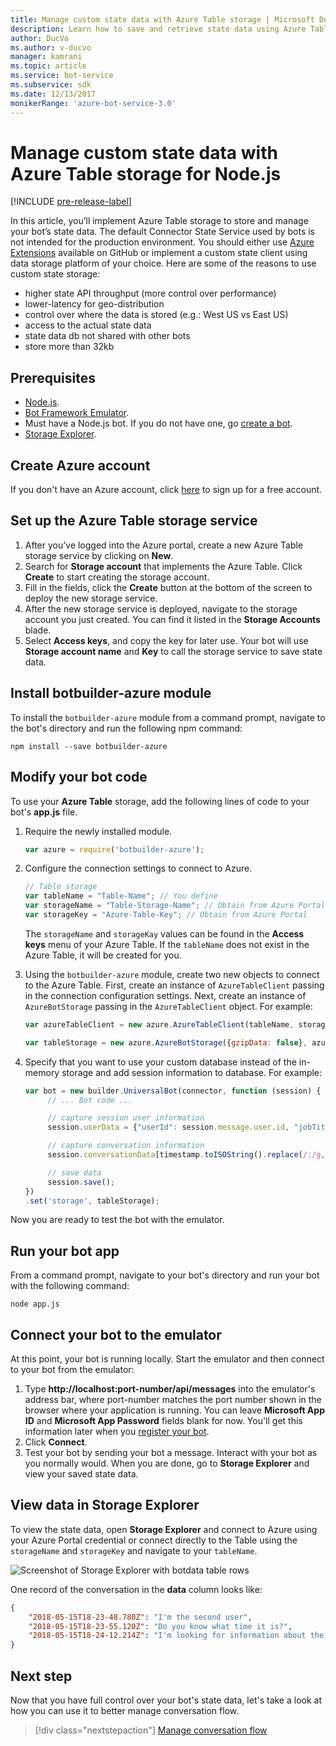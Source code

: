 ```yaml
---
title: Manage custom state data with Azure Table storage | Microsoft Docs
description: Learn how to save and retrieve state data using Azure Table storage with the Bot Framework SDK for Node.js.
author: DucVo
ms.author: v-ducvo
manager: kamrani
ms.topic: article
ms.service: bot-service
ms.subservice: sdk
ms.date: 12/13/2017
monikerRange: 'azure-bot-service-3.0'
---
```


# Manage custom state data with Azure Table storage for Node.js

[!INCLUDE [pre-release-label](../includes/pre-release-label-v3.md)]

In this article, you’ll implement Azure Table storage to store and manage your bot’s state data. The default Connector State Service used by bots is not intended for the production environment. You should either use [Azure Extensions](https://www.npmjs.com/package/botbuilder-azure) available on GitHub or implement a custom state client using data storage platform of your choice. Here are some of the reasons to use custom state storage:

- higher state API throughput (more control over performance)
- lower-latency for geo-distribution
- control over where the data is stored (e.g.: West US vs East US)
- access to the actual state data
- state data db not shared with other bots
- store more than 32kb

## Prerequisites

- [Node.js](https://nodejs.org/en/).
- [Bot Framework Emulator](~/bot-service-debug-emulator.md).
- Must have a Node.js bot. If you do not have one, go [create a bot](bot-builder-nodejs-quickstart.md). 
- [Storage Explorer](http://storageexplorer.com/).

## Create Azure account
If you don't have an Azure account, click [here](https://azure.microsoft.com/free/) to sign up for a free account.

## Set up the Azure Table storage service
1. After you’ve logged into the Azure portal, create a new Azure Table storage service by clicking on **New**. 
2. Search for **Storage account** that implements the Azure Table. Click **Create** to start creating the storage account. 
3. Fill in the fields, click the **Create** button at the bottom of the screen to deploy the new storage service. 
4. After the new storage service is deployed, navigate to the storage account you just created. You can find it listed in the **Storage Accounts** blade.
4. Select **Access keys**, and copy the key for later use. Your bot will use **Storage account name** and **Key** to call the storage service to save state data.

## Install botbuilder-azure module

To install the `botbuilder-azure` module from a command prompt, navigate to the bot's directory and run the following npm command:

```nodejs
npm install --save botbuilder-azure
```

## Modify your bot code

To use your **Azure Table** storage, add the following lines of code to your bot's **app.js** file.

1. Require the newly installed module.

   ```javascript
   var azure = require('botbuilder-azure'); 
   ```

2. Configure the connection settings to connect to Azure.
   ```javascript
   // Table storage
   var tableName = "Table-Name"; // You define
   var storageName = "Table-Storage-Name"; // Obtain from Azure Portal
   var storageKey = "Azure-Table-Key"; // Obtain from Azure Portal
   ```
   The `storageName` and `storageKay` values can be found in the **Access keys** menu of your Azure Table. If the `tableName` does not exist in the Azure Table, it will be created for you.

3. Using the `botbuilder-azure` module, create two new objects to connect to the Azure Table. First, create an instance of `AzureTableClient` passing in the connection configuration settings. Next, create an instance of `AzureBotStorage` passing in the `AzureTableClient` object. For example:

   ```javascript
   var azureTableClient = new azure.AzureTableClient(tableName, storageName, storageKey);

   var tableStorage = new azure.AzureBotStorage({gzipData: false}, azureTableClient);
   ```

4. Specify that you want to use your custom database instead of the in-memory storage and add session information to database. For example:

   ```javascript
   var bot = new builder.UniversalBot(connector, function (session) {
        // ... Bot code ...

        // capture session user information
        session.userData = {"userId": session.message.user.id, "jobTitle": "Senior Developer"};

        // capture conversation information  
        session.conversationData[timestamp.toISOString().replace(/:/g,"-")] = session.message.text;

        // save data
        session.save();
   })
   .set('storage', tableStorage);
   ```
Now you are ready to test the bot with the emulator.

## Run your bot app

From a command prompt, navigate to your bot's directory and run your bot with the following command:

```nodejs
node app.js
```

## Connect your bot to the emulator

At this point, your bot is running locally. Start the emulator and then connect to your bot from the emulator:

1. Type <strong>http://localhost:port-number/api/messages</strong> into the emulator's address bar, where port-number matches the port number shown in the browser where your application is running. You can leave <strong>Microsoft App ID</strong> and <strong>Microsoft App Password</strong> fields blank for now. You'll get this information later when you [register your bot](~/bot-service-quickstart-registration.md).
2. Click **Connect**.
3. Test your bot by sending your bot a message. Interact with your bot as you normally would. When you are done, go to **Storage Explorer** and view your saved state data.

## View data in Storage Explorer

To view the state data, open **Storage Explorer** and connect to Azure using your Azure Portal credential or connect directly to the Table using the `storageName` and `storageKey` and navigate to your `tableName`. 

![Screenshot of Storage Explorer with botdata table rows](~/media/bot-builder-nodejs-state-azure-table-storage/bot-builder-nodejs-state-azure-table-storage-query.png)

One record of the conversation in the **data** column looks like:

```JSON
{
    "2018-05-15T18-23-48.780Z": "I'm the second user",
    "2018-05-15T18-23-55.120Z": "Do you know what time it is?",
    "2018-05-15T18-24-12.214Z": "I'm looking for information about the new process."
}
```

## Next step

Now that you have full control over your bot's state data, let's take a look at how you can use it to better manage conversation flow.

> [!div class="nextstepaction"]
> [Manage conversation flow](bot-builder-nodejs-dialog-manage-conversation-flow.md)
